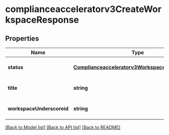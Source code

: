 # complianceacceleratorv3CreateWorkspaceResponse

## Properties
Name | Type | Description | Notes
------------ | ------------- | ------------- | -------------
**status** | [**Complianceacceleratorv3WorkspaceCreationStatus**](Complianceacceleratorv3WorkspaceCreationStatus.md) |  | [optional] [default to null]
**title** | **string** |  | [optional] [default to null]
**workspaceUnderscoreid** | **string** |  | [optional] [default to null]

[[Back to Model list]](../README.md#documentation-for-models) [[Back to API list]](../README.md#documentation-for-api-endpoints) [[Back to README]](../README.md)


